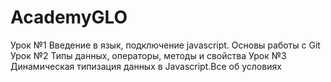 # AcademyGLO
Урок №1 Введение в язык, подключение javascript. Основы работы с Git
Урок №2 Типы данных, операторы, методы и свойства
Урок №3 Динамическая типизация данных в Javascript.Все об условиях
